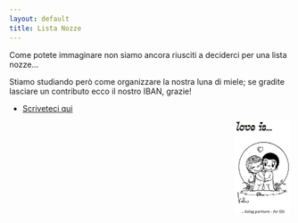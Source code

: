```yaml
---
layout: default
title: Lista Nozze
---
```


Come potete immaginare non siamo ancora riusciti a deciderci per una lista nozze...

Stiamo studiando però come organizzare la nostra luna di miele; se gradite lasciare un contributo ecco il nostro IBAN, grazie!

<!-- NOVELLI MARCO E ANDERLUCCI LAURA
IT83E0301503200000005976980 -->


<footer>
	<ul>
	   <li><a href="/Contatti/simple_form.html">Scriveteci qui</a></li>
	</ul>
</footer>

<img align="right" src="/Contatti/loveis.jpeg" width="100"> 
